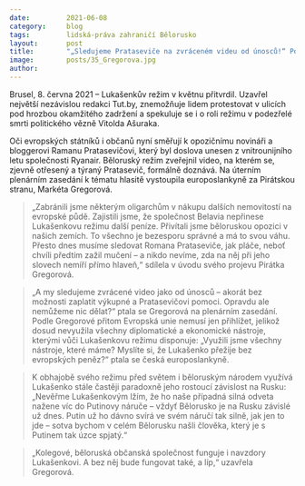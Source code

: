 ```yaml
---
date:         2021-06-08
category:     blog
tags:         lidská-práva zahraničí Bělorusko
layout:       post
title:        "„Sledujeme Prataseviče na zvráceném videu od únosců!“ Podle Pirátky Gregorové EU nevyčerpala všechny možnosti"
image:        posts/35_Gregorova.jpg
author:       
---
```




Brusel, 8. června 2021 – Lukašenkův režim v květnu přitvrdil. Uzavřel největší nezávislou redakci Tut.by, znemožňuje lidem protestovat v ulicích pod hrozbou okamžitého zadržení a spekuluje se i o roli režimu v podezřelé smrti politického vězně Vitolda Ašuraka.

Oči evropských státníků i občanů nyní směřují k opozičnímu novináři a bloggerovi Ramanu Pratasevičovi, který byl doslova unesen z vnitrounijního letu společnosti Ryanair. Běloruský režim zveřejnil video, na kterém se, zjevně otřesený a týraný Pratasevič, formálně doznává. Na úterním plenárním zasedání k tématu hlasitě vystoupila europoslankyně za Pirátskou stranu, Markéta Gregorová. 

> „Zabránili jsme některým oligarchům v nákupu dalších nemovitostí na evropské půdě. Zajistili jsme, že společnost Belavia nepřinese Lukašenkovu režimu další peníze. Přivítali jsme běloruskou opozici v našich zemích. To všechno je bezesporu správné a má to svou váhu. Přesto dnes musíme sledovat Romana Prataseviče, jak pláče, neboť chvíli předtím zažil mučení – a nikdo nevíme, zda na něj při jeho slovech nemíří přímo hlaveň,“ sdílela v úvodu svého projevu Pirátka Gregorová.

> „A my sledujeme zvrácené video jako od únosců – akorát bez možnosti zaplatit výkupné a Pratasevičovi pomoci. Opravdu ale nemůžeme nic dělat?“ ptala se Gregorová na plenárním zasedání. Podle Gregorové přitom Evropská unie nemusí jen přihlížet, jelikož dosud nevyužila všechny diplomatické a ekonomické nástroje, kterými vůči Lukašenkovu režimu disponuje: „Využili jsme všechny nástroje, které máme? Myslíte si, že Lukašenko přežije bez evropských peněz?“ ptala se česká europoslankyně.

> K obhajobě svého režimu před světem i běloruským národem využívá Lukašenko stále častěji paradoxně jeho rostoucí závislost na Rusku: „Nevěřme Lukašenkovým lžím, že ho naše případná silná odveta nažene víc do Putinovy náruče – vždyť Bělorusko je na Rusku závislé už dnes. Putin už ho dávno svírá ve svém náručí tak silně, jak jen to jde – sotva bychom v celém Bělorusku našli člověka, který je s Putinem tak úzce spjatý.“

> „Kolegové, běloruská občanská společnost funguje i navzdory Lukašenkovi. A bez něj bude fungovat také, a líp,“ uzavřela Gregorová.
